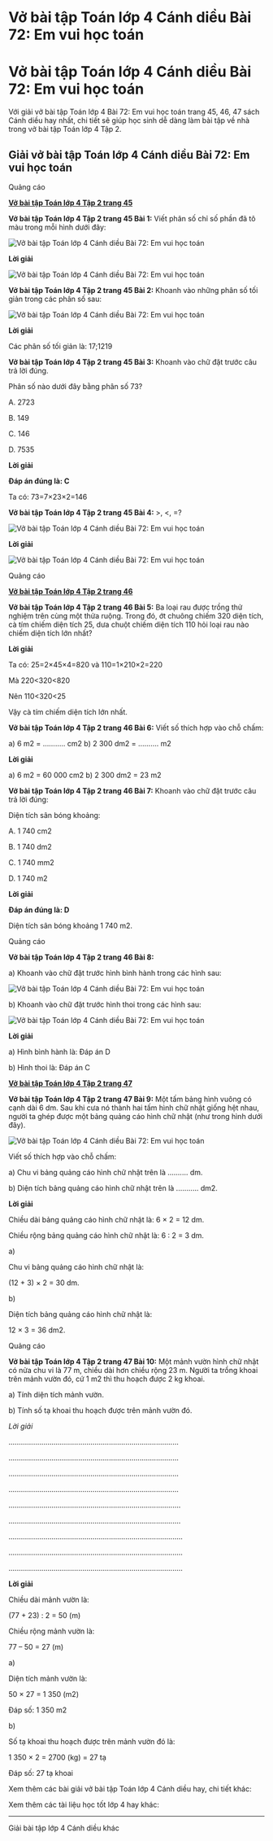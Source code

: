 # Vở bài tập Toán lớp 4 Cánh diều Bài 72: Em vui học toán

# Vở bài tập Toán lớp 4 Cánh diều Bài 72: Em vui học toán

Với giải vở bài tập Toán lớp 4 Bài 72: Em vui học toán trang 45, 46, 47 sách Cánh diều hay nhất, chi tiết sẽ giúp học sinh dễ dàng làm bài tập về nhà trong vở bài tập Toán lớp 4 Tập 2.

## Giải vở bài tập Toán lớp 4 Cánh diều Bài 72: Em vui học toán

Quảng cáo

[**Vở bài tập Toán lớp 4 Tập 2 trang 45**](https://vietjack.com/vbt-toan-4-cd/vbt-toan-lop-4-tap-2-trang-45-canh-dieu.jsp)

**Vở bài tập Toán lớp 4 Tập 2 trang 45 Bài 1:** Viết phân số chỉ số phần đã tô màu trong mỗi hình dưới đây:

![Vở bài tập Toán lớp 4 Cánh diều Bài 72: Em vui học toán](https://vietjack.com/vbt-toan-4-cd/images/bai-72-em-vui-hoc-toan-203163.PNG)

**Lời giải**

![Vở bài tập Toán lớp 4 Cánh diều Bài 72: Em vui học toán](https://vietjack.com/vbt-toan-4-cd/images/bai-72-em-vui-hoc-toan-203164.PNG)

**Vở bài tập Toán lớp 4 Tập 2 trang 45 Bài 2:** Khoanh vào những phân số tối giản trong các phân số sau:

![Vở bài tập Toán lớp 4 Cánh diều Bài 72: Em vui học toán](https://vietjack.com/vbt-toan-4-cd/images/bai-72-em-vui-hoc-toan-203165.PNG)

**Lời giải**

Các phân số tối giản là: 17;1219

**Vở bài tập Toán lớp 4 Tập 2 trang 45 Bài 3:** Khoanh vào chữ đặt trước câu trả lời đúng. 

Phân số nào dưới đây bằng phân số 73?

A. 2723

B. 149

C. 146

D. 7535

**Lời giải**

**Đáp án đúng là: C**

Ta có: 73=7×23×2=146

**Vở bài tập Toán lớp 4 Tập 2 trang 45 Bài 4:** >, <, =?

![Vở bài tập Toán lớp 4 Cánh diều Bài 72: Em vui học toán](https://vietjack.com/vbt-toan-4-cd/images/bai-72-em-vui-hoc-toan-203166.PNG)

**Lời giải**

![Vở bài tập Toán lớp 4 Cánh diều Bài 72: Em vui học toán](https://vietjack.com/vbt-toan-4-cd/images/bai-72-em-vui-hoc-toan-203168.PNG)

Quảng cáo

[**Vở bài tập Toán lớp 4 Tập 2 trang 46**](https://vietjack.com/vbt-toan-4-cd/vbt-toan-lop-4-tap-2-trang-46-canh-dieu.jsp)

**Vở bài tập Toán lớp 4 Tập 2 trang 46 Bài 5:** Ba loại rau được trồng thử nghiệm trên cùng một thửa ruộng. Trong đó, ớt chuông chiếm 320 diện tích, cà tím chiếm diện tích 25, dưa chuột chiếm diện tích 110 hỏi loại rau nào chiếm diện tích lớn nhất?

**Lời giải**

Ta có: 25=2×45×4=820 và 110=1×210×2=220

Mà 220<320<820

Nên 110<320<25

Vậy cà tím chiếm diện tích lớn nhất.

**Vở bài tập Toán lớp 4 Tập 2 trang 46 Bài 6:** Viết số thích hợp vào chỗ chấm:

a) 6 m2 = ……….. cm2 b) 2 300 dm2 = ………. m2

**Lời giải**

a) 6 m2 = 60 000 cm2 b) 2 300 dm2 = 23 m2

**Vở bài tập Toán lớp 4 Tập 2 trang 46 Bài 7:** Khoanh vào chữ đặt trước câu trả lời đúng:

Diện tích sân bóng khoảng: 

A. 1 740 cm2

B. 1 740 dm2

C. 1 740 mm2

D. 1 740 m2

**Lời giải**

**Đáp án đúng là: D**

Diện tích sân bóng khoảng 1 740 m2.

Quảng cáo

**Vở bài tập Toán lớp 4 Tập 2 trang 46 Bài 8:**

a) Khoanh vào chữ đặt trước hình bình hành trong các hình sau:

![Vở bài tập Toán lớp 4 Cánh diều Bài 72: Em vui học toán](https://vietjack.com/vbt-toan-4-cd/images/bai-72-em-vui-hoc-toan-203171.PNG)

b) Khoanh vào chữ đặt trước hình thoi trong các hình sau: 

![Vở bài tập Toán lớp 4 Cánh diều Bài 72: Em vui học toán](https://vietjack.com/vbt-toan-4-cd/images/bai-72-em-vui-hoc-toan-203173.PNG)

**Lời giải**

a) Hình bình hành là: Đáp án D

b) Hình thoi là: Đáp án C

[**Vở bài tập Toán lớp 4 Tập 2 trang 47**](https://vietjack.com/vbt-toan-4-cd/vbt-toan-lop-4-tap-2-trang-47-canh-dieu.jsp)

**Vở bài tập Toán lớp 4 Tập 2 trang 47 Bài 9:** Một tấm bảng hình vuông có cạnh dài 6 dm. Sau khi cưa nó thành hai tấm hình chữ nhật giống hệt nhau, người ta ghép được một bảng quảng cáo hình chữ nhật (như trong hình dưới đây).

![Vở bài tập Toán lớp 4 Cánh diều Bài 72: Em vui học toán](https://vietjack.com/vbt-toan-4-cd/images/bai-72-em-vui-hoc-toan-203174.PNG)

Viết số thích hợp vào chỗ chấm:

a) Chu vi bảng quảng cáo hình chữ nhật trên là .......... dm. 

b) Diện tích bảng quảng cáo hình chữ nhật trên là ........... dm2.

**Lời giải**

Chiều dài bảng quảng cáo hình chữ nhật là: 6 × 2 = 12 dm.

Chiều rộng bảng quảng cáo hình chữ nhật là: 6 : 2 = 3 dm.

a) 

Chu vi bảng quảng cáo hình chữ nhật là:

(12 + 3) × 2 = 30 dm.

b) 

Diện tích bảng quảng cáo hình chữ nhật là: 

12 × 3 = 36 dm2.

Quảng cáo

**Vở bài tập Toán lớp 4 Tập 2 trang 47 Bài 10:** Một mảnh vườn hình chữ nhật có nửa chu vi là 77 m, chiều dài hơn chiều rộng 23 m. Người ta trồng khoai trên mảnh vườn đó, cứ 1 m2 thì thu hoạch được 2 kg khoai.

a) Tính diện tích mảnh vườn.

b) Tính số tạ khoai thu hoạch được trên mảnh vườn đó.

_Lời giải_

...................................................................................

...................................................................................

...................................................................................

...................................................................................

....................................................................................

....................................................................................

.....................................................................................

.....................................................................................

.....................................................................................

**Lời giải**

Chiều dài mảnh vườn là:

(77 + 23) : 2 = 50 (m)

Chiều rộng mảnh vườn là:

77 – 50 = 27 (m)

a) 

Diện tích mảnh vườn là:

50 × 27 = 1 350 (m2)

Đáp số: 1 350 m2

b)

Số tạ khoai thu hoạch được trên mảnh vườn đó là:

1 350 × 2 = 2700 (kg) = 27 tạ

Đáp số: 27 tạ khoai

Xem thêm các bài giải vở bài tập Toán lớp 4 Cánh diều hay, chi tiết khác:

Xem thêm các tài liệu học tốt lớp 4 hay khác:

* * *

Giải bài tập lớp 4 Cánh diều khác
